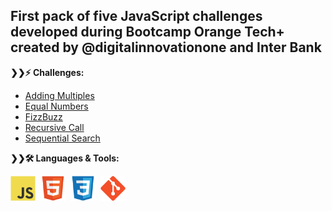 ## First pack of five JavaScript challenges developed during Bootcamp Orange Tech+ created by @digitalinnovationone and Inter Bank

<strong>❯❯:zap: Challenges:</strong>

- <a href="https://github.com/vitorg5x/js-challenges-01/tree/main/Adding%20Multiples">Adding Multiples</a>&nbsp;
- <a href="https://github.com/vitorg5x/js-challenges-01/tree/main/Equal%20Numbers">Equal Numbers</a>&nbsp;
- <a href="https://github.com/vitorg5x/js-challenges-01/tree/main/FizzBuzz">FizzBuzz</a>&nbsp;
- <a href="https://github.com/vitorg5x/js-challenges-01/tree/main/Recursive%20Call">Recursive Call</a>&nbsp;
- <a href="https://github.com/vitorg5x/js-challenges-01/tree/main/Sequential%20Search">Sequential Search</a>&nbsp;

<strong>❯❯:hammer_and_wrench: Languages & Tools:</strong>

<div>
  <img src="https://github.com/devicons/devicon/blob/master/icons/javascript/javascript-original.svg" title="JavaScript" alt="JavaScript" width="40" height="40"/>&nbsp;
  <img src="https://github.com/devicons/devicon/blob/master/icons/html5/html5-original.svg" title="HTML" alt="HTML" width="40" height="40"/>&nbsp;
  <img src="https://github.com/devicons/devicon/blob/master/icons/css3/css3-original.svg" title="CSS" alt="CSS" width="40" height="40"/>&nbsp;
  <img src="https://github.com/devicons/devicon/blob/master/icons/git/git-original.svg" title="Git" alt="Git" width="40" height="40"/>&nbsp;
</div>

